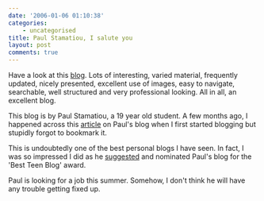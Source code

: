 ```yaml
---
date: '2006-01-06 01:10:38'
categories:
    - uncategorised
title: Paul Stamatiou, I salute you
layout: post
comments: true
---
```

Have a look at this [blog](http://www.paulstamatiou.com/). Lots of
interesting, varied material, frequently updated, nicely presented,
excellent use of images, easy to navigate, searchable, well structured
and very professional looking. All in all, an excellent blog.

This blog is by Paul Stamatiou, a 19 year old student. A few months ago,
I happened across this
[article](http://www.paulstamatiou.com/2005/11/03/how-to-boost-your-blog-traffic/)
on Paul's blog when I first started blogging but stupidly forgot to
bookmark it.

This is undoubtedly one of the best personal blogs I have seen. In fact,
I was so impressed I did as he
[suggested](http://www.paulstamatiou.com/2006/01/04/just-a-favor/) and
nominated Paul's blog for the 'Best Teen Blog' award.

Paul is looking for a job this summer. Somehow, I don't think he will
have any trouble getting fixed up.
